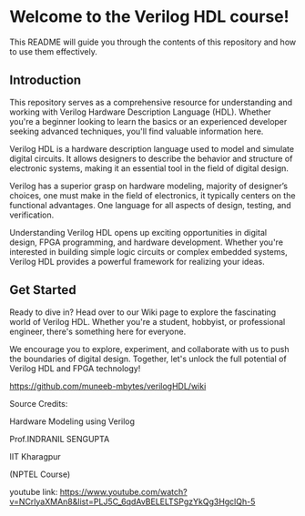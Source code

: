 # Welcome to the Verilog HDL course!


This README will guide you through the contents of this repository and how to use them effectively.

## Introduction

This repository serves as a comprehensive resource for understanding and working with Verilog Hardware Description Language (HDL). Whether you're a beginner looking to learn the basics or an experienced developer seeking advanced techniques, you'll find valuable information here.

Verilog HDL is a hardware description language used to model and simulate digital circuits. It allows designers to describe the behavior and structure of electronic systems, making it an essential tool in the field of digital design.

Verilog has a superior grasp on hardware modeling, majority of designer’s choices, one must make in the field of electronics, it typically centers on the functional advantages. One language for all aspects of design, testing, and verification.

Understanding Verilog HDL opens up exciting opportunities in digital design, FPGA programming, and hardware development. Whether you're interested in building simple logic circuits or complex embedded systems, Verilog HDL provides a powerful framework for realizing your ideas.

## Get Started
Ready to dive in? Head over to our Wiki page to explore the fascinating world of Verilog HDL. Whether you're a student, hobbyist, or professional engineer, there's something here for everyone.

We encourage you to explore, experiment, and collaborate with us to push the boundaries of digital design. Together, let's unlock the full potential of Verilog HDL and FPGA technology!

https://github.com/muneeb-mbytes/verilogHDL/wiki

Source Credits:

Hardware Modeling using Verilog

Prof.INDRANIL SENGUPTA

IIT Kharagpur

(NPTEL Course)

youtube link: https://www.youtube.com/watch?v=NCrlyaXMAn8&list=PLJ5C_6qdAvBELELTSPgzYkQg3HgclQh-5
